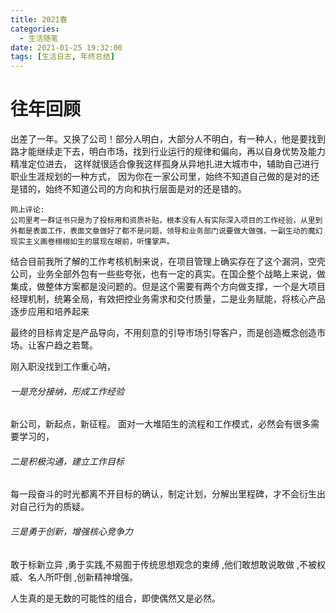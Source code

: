 ```yaml
---
title: 2021春
categories:
  - 生活随笔
date: 2021-01-25 19:32:00
tags: [生活日志, 年终总结]
---
```


# 往年回顾
出差了一年。又换了公司！部分人明白，大部分人不明白，有一种人，他是要找到路才能继续走下去，明白市场，找到行业运行的规律和偏向，再以自身优势及能力精准定位进去，
这样就很适合像我这样孤身从异地扎进大城市中，辅助自己进行职业生涯规划的一种方式， 因为你在一家公司里，始终不知道自己做的是对的还是错的，始终不知道公司的方向和执行层面是对的还是错的。

```
网上评论:
公司里考一群证书只是为了投标用和资质补贴，根本没有人有实际深入项目的工作经验，从里到外都是表面工作，表面文章做好了都不是问题，领导和业务部门说要做大做强，一副生动的魔幻现实主义画卷栩栩如生的展现在眼前，听懂掌声。
```

结合目前我所了解的工作考核机制来说，在项目管理上确实存在了这个漏洞，空壳公司，业务全部外包有一些些夸张，也有一定的真实。在国企整个战略上来说，做集成，做整体方案都是没问题的。但是这个需要有两个方向做支撑，一个是大项目经理机制，统筹全局，有效把控业务需求和交付质量，二是业务赋能，将核心产品逐步应用和培养起来

最终的目标肯定是产品导向，不用刻意的引导市场引导客户，而是创造概念创造市场。让客户趋之若鹜。

刚入职没找到工作重心呐，

###### 一是充分接纳，形成工作经验

新公司，新起点，新征程。 面对一大堆陌生的流程和工作模式，必然会有很多需要学习的，

###### 二是积极沟通，建立工作目标

每一段奋斗的时光都离不开目标的确认，制定计划，分解出里程碑，才不会衍生出对自己行为的质疑。

###### 三是勇于创新，增强核心竞争力

敢于标新立异 ,勇于实践,不易囿于传统思想观念的束缚 ,他们敢想敢说敢做 ,不被权威、名人所吓倒 ,创新精神增强。


人生真的是无数的可能性的组合，即使偶然又是必然。